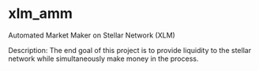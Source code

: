 # xlm_amm
 Automated Market Maker on Stellar Network (XLM)

Description:
The end goal of this project is to provide liquidity to the stellar network while simultaneously make money in the process.
